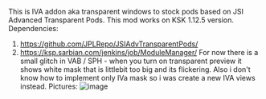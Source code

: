 This is IVA addon aka transparent windows to stock pods based on JSI Advanced Transparent Pods.
This mod works on KSK 1.12.5 version.
Dependencies:
1. https://github.com/JPLRepo/JSIAdvTransparentPods/
2. https://ksp.sarbian.com/jenkins/job/ModuleManager/
For now there is a small glitch in VAB / SPH - when you turn on transparent preview it shows white mask that is littlebit too big and its flickering.
Also i don't know how to implement only IVa mask so i was create a new IVA views instead.
Pictures:
![image](https://github.com/popos123/JSIAdvTransparentPodsStockConfig/assets/43697578/b81fe210-73d1-4289-bd46-022cedba4dee)

